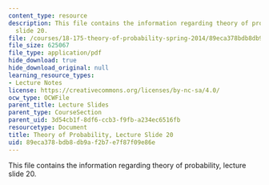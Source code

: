 ```yaml
---
content_type: resource
description: This file contains the information regarding theory of probability, lecture
  slide 20.
file: /courses/18-175-theory-of-probability-spring-2014/89eca378bdb8db9af2b7e7f87f09e86e_MIT18_175S14_Lecture20.pdf
file_size: 625067
file_type: application/pdf
hide_download: true
hide_download_original: null
learning_resource_types:
- Lecture Notes
license: https://creativecommons.org/licenses/by-nc-sa/4.0/
ocw_type: OCWFile
parent_title: Lecture Slides
parent_type: CourseSection
parent_uid: 3d54cb1f-8df6-ccb3-f9fb-a234ec6516fb
resourcetype: Document
title: Theory of Probability, Lecture Slide 20
uid: 89eca378-bdb8-db9a-f2b7-e7f87f09e86e
---
```

This file contains the information regarding theory of probability, lecture slide 20.